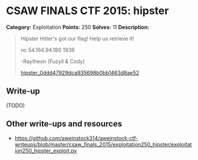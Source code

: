 # CSAW FINALS CTF 2015: hipster

**Category:** Exploitation
**Points:** 250
**Solves:** 11
**Description:**

> Hipster Hitler's got our flag! Help us retrieve it!
> 
> nc 54.164.94.180 1939
> 
> -Raytheon (Fuzyll & Cody)
> 
> [hipster_0ddd47929dca935698b0bb1463d8ae52](./hipster_0ddd47929dca935698b0bb1463d8ae52)

## Write-up

(TODO)

## Other write-ups and resources

* <https://github.com/aweinstock314/aweinstock-ctf-writeups/blob/master/csaw_finals_2015/exploitation250_hipster/exploitation250_hipster_exploit.py>

